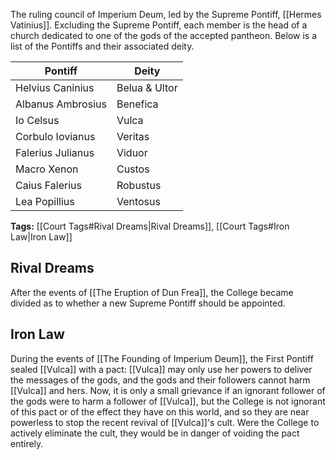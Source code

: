 The ruling council of Imperium Deum, led by the Supreme Pontiff, [[Hermes Vatinius]]. Excluding the Supreme Pontiff, each member is the head of a church dedicated to one of the gods of the accepted pantheon. Below is a list of the Pontiffs and their associated deity.

| Pontiff | Deity |
| ------- | ----- |
| Helvius Caninius | Belua & Ultor |
| Albanus Ambrosius | Benefica |
| Io Celsus | Vulca |
| Corbulo Iovianus | Veritas |
| Falerius Julianus | Viduor |
| Macro Xenon | Custos |
| Caius Falerius | Robustus |
| Lea Popillius | Ventosus |

**Tags:** [[Court Tags#Rival Dreams|Rival Dreams]], [[Court Tags#Iron Law|Iron Law]]
## Rival Dreams
After the events of [[The Eruption of Dun Frea]], the College became divided as to whether a new Supreme Pontiff should be appointed. 
## Iron Law
During the events of [[The Founding of Imperium Deum]], the First Pontiff sealed [[Vulca]] with a pact: [[Vulca]] may only use her powers to deliver the messages of the gods, and the gods and their followers cannot harm [[Vulca]] and hers. Now, it is only a small grievance if an ignorant follower of the gods were to harm a follower of [[Vulca]], but the College is not ignorant of this pact or of the effect they have on this world, and so they are near powerless to stop the recent revival of [[Vulca]]'s cult. Were the College to actively eliminate the cult, they would be in danger of voiding the pact entirely.
